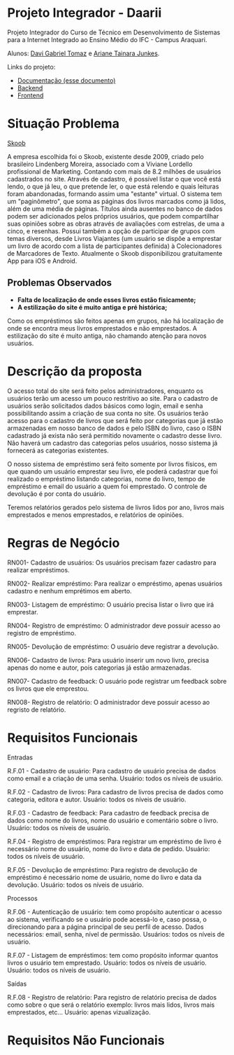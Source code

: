 # Projeto Integrador - Daarii

Projeto Integrador do Curso de Técnico em Desenvolvimento de Sistemas para a Internet Integrado ao Ensino Médio do IFC - Campus Araquari.

Alunos: [Davi Gabriel Tomaz](https://github.com/davigtomaz) e [Ariane Tainara Junkes](https://github.com/ArianeJunkes).

Links do projeto:

-   [Documentação (esse documento)](github.com/marcoandre/pi-modelo)
-   [Backend](github.com/marcoandre/pi-backend)
-   [Frontend](github.com/marcoandre/pi-frontend)

# Situação Problema

[Skoob](http://www.skoob.com.br/)
    
A empresa escolhida foi o Skoob, existente desde 2009, criado pelo brasileiro Lindenberg Moreira, associado com a Viviane Lordello profissional de Marketing. Contando com mais de 8.2 milhões de usuários cadastrados no site. Através de cadastro, é possível listar o que você está lendo, o que já leu, o que pretende ler, o que está relendo e quais leituras foram abandonadas, formando assim uma "estante" virtual. O sistema tem um "paginômetro", que soma as páginas dos livros marcados como já lidos, além de uma média de páginas. Títulos ainda ausentes no banco de dados podem ser adicionados pelos próprios usuários, que podem compartilhar suas opiniões sobre as obras através de avaliações com estrelas, de uma a cinco, e resenhas. Possui também a opção de participar de grupos com temas diversos, desde Livros Viajantes (um usuário se dispõe a emprestar um livro de acordo com a lista de participantes definida) à Colecionadores de Marcadores de Texto. Atualmente o Skoob disponibilizou gratuitamente App para iOS e Android.



## Problemas Observados 

* **Falta de localização de onde esses livros estão fisicamente;**
* **A estilização do site é muito antiga e pré histórica;**

Como os empréstimos são feitos apenas em grupos, não há localização de onde se encontra meus livros emprestados e não emprestados.
A estilização do site é muito antiga, não chamando atenção para novos usuários. 




# Descrição da proposta

O acesso total do site será feito pelos administradores, enquanto os usuários terão um acesso um pouco restritivo ao site. Para o cadastro de usuários serão solicitados dados básicos como login, email e senha possibilitando assim a criação de sua conta no site. Os usuários terão acesso para o cadastro de livros que será feito por categorias que já estão armazenadas em nosso banco de dados e pelo ISBN do livro, caso o ISBN cadastrado já exista não será permitido novamente o cadastro desse livro. Não haverá um cadastro das categorias pelos usuários, nosso sistema já fornecerá as categorias existentes.

O nosso sistema de empréstimo será feito somente por livros físicos, em que quando um usuário emprestar seu livro, ele poderá cadastrar que foi realizado o empréstimo listando categorias, nome do livro, tempo de empréstimo e email do usuário a quem foi emprestado. O controle de devolução é por conta do usuário. 

Teremos relatórios gerados pelo sistema de livros lidos por ano, livros mais emprestados e menos emprestados, e relatórios de opiniões.


# Regras de Negócio

RN001- Cadastro de usuários: Os usuários precisam fazer cadastro para realizar empréstimos.

RN002- Realizar empréstimo: Para realizar o empréstimo, apenas usuários cadastro e nenhum emprétimos em aberto.

RN003- Listagem de empréstimo: O usuário precisa listar o livro que irá emprestar.

RN004- Registro de empréstimo: O administrador deve possuir acesso ao registro de empréstimo.

RN005- Devolução de empréstimo: O usuário deve registrar a devolução.

RN006- Cadastro de livros: Para usuário inserir um novo livro, precisa apenas do nome e autor, pois categorias já estão armazenadas. 

RN007- Cadastro de feedback: O usuário pode registrar um feedback sobre os livros que ele emprestou.

RN008- Registro de relatório: O administrador deve possuir acesso ao regristo de relatório.

# Requisitos Funcionais 

Entradas

R.F.01 - Cadastro de usuário: Para cadastro de usuário precisa de dados como email e a criação de uma senha. Usuário: todos os níveis de usuário.

R.F.02 - Cadastro de livros: Para cadastro de livros precisa de dados como categoria, editora e autor. Usuário: todos os níveis de usuário.

R.F.03 - Cadastro de feedback: Para cadastro de feedback precisa de dados como nome do livros, nome do usuário e comentário sobre o livro. Usuário: todos os níveis de usuário.

R.F.04 - Registro de empréstimos: Para registrar um empréstimo de livro é necessário nome do usuário, nome do livro e data de pedido. Usuário: todos os níveis de usuário.

R.F.05 - Devolução de empréstimo: Para registro de devolução de empréstimo é necessário nome de usuário, nome do livro e data da devolução. Usuário: todos os níveis de usuário.

Processos

R.F.06 - Autenticação de usuário: tem como propósito autenticar o acesso ao sistema, verificando se o usuário pode acessá-lo e, caso possa, o direcionando para a página principal de seu perfil de acesso.
Dados necessários: email, senha, nível de permissão.
Usuários: todos os níveis de usuário.

R.F.07 - Listagem de empréstimos: tem como propósito informar quantos livros o usuário tem emprestado. Usuário: todos os níveis de usuário. Usuário: todos os níveis de usuário.


Saídas


R.F.08 - Registro de relatório: Para registro de relatório precisa de dados como sobre o que será o relatório exemplo: livros mais lidos, livros mais emprestados, etc... Usuário: apenas vizualização.

# Requisitos Não Funcionais

